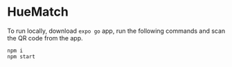 # HueMatch

To run locally, download `expo go` app, run the following commands and scan the QR code from the app.

```
npm i
npm start
```